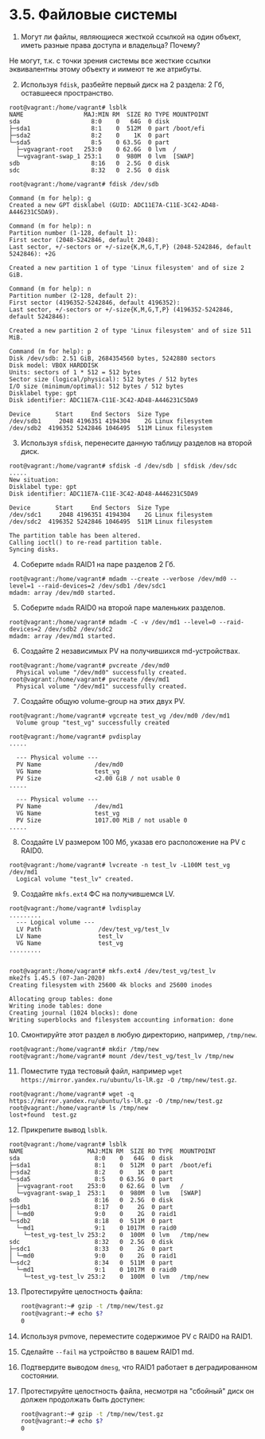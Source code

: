 # 3.5. Файловые системы


1. Могут ли файлы, являющиеся жесткой ссылкой на один объект, иметь разные права доступа и владельца? Почему?

Не могут, т.к. с точки зрения системы все жесткие ссылки эквивалентны этому объекту и иимеют те же атрибуты.

2. Используя `fdisk`, разбейте первый диск на 2 раздела: 2 Гб, оставшееся пространство.
```
root@vagrant:/home/vagrant# lsblk
NAME                 MAJ:MIN RM  SIZE RO TYPE MOUNTPOINT
sda                    8:0    0   64G  0 disk
├─sda1                 8:1    0  512M  0 part /boot/efi
├─sda2                 8:2    0    1K  0 part
└─sda5                 8:5    0 63.5G  0 part
  ├─vgvagrant-root   253:0    0 62.6G  0 lvm  /
  └─vgvagrant-swap_1 253:1    0  980M  0 lvm  [SWAP]
sdb                    8:16   0  2.5G  0 disk
sdc                    8:32   0  2.5G  0 disk

root@vagrant:/home/vagrant# fdisk /dev/sdb

Command (m for help): g
Created a new GPT disklabel (GUID: ADC11E7A-C11E-3C42-AD48-A446231C5DA9).

Command (m for help): n
Partition number (1-128, default 1):
First sector (2048-5242846, default 2048):
Last sector, +/-sectors or +/-size{K,M,G,T,P} (2048-5242846, default 5242846): +2G

Created a new partition 1 of type 'Linux filesystem' and of size 2 GiB.

Command (m for help): n
Partition number (2-128, default 2):
First sector (4196352-5242846, default 4196352):
Last sector, +/-sectors or +/-size{K,M,G,T,P} (4196352-5242846, default 5242846):

Created a new partition 2 of type 'Linux filesystem' and of size 511 MiB.

Command (m for help): p
Disk /dev/sdb: 2.51 GiB, 2684354560 bytes, 5242880 sectors
Disk model: VBOX HARDDISK
Units: sectors of 1 * 512 = 512 bytes
Sector size (logical/physical): 512 bytes / 512 bytes
I/O size (minimum/optimal): 512 bytes / 512 bytes
Disklabel type: gpt
Disk identifier: ADC11E7A-C11E-3C42-AD48-A446231C5DA9

Device       Start     End Sectors  Size Type
/dev/sdb1     2048 4196351 4194304    2G Linux filesystem
/dev/sdb2  4196352 5242846 1046495  511M Linux filesystem

```


3. Используя `sfdisk`, перенесите данную таблицу разделов на второй диск.

```
root@vagrant:/home/vagrant# sfdisk -d /dev/sdb | sfdisk /dev/sdc
.....
New situation:
Disklabel type: gpt
Disk identifier: ADC11E7A-C11E-3C42-AD48-A446231C5DA9

Device       Start     End Sectors  Size Type
/dev/sdc1     2048 4196351 4194304    2G Linux filesystem
/dev/sdc2  4196352 5242846 1046495  511M Linux filesystem

The partition table has been altered.
Calling ioctl() to re-read partition table.
Syncing disks.
```

4. Соберите `mdadm` RAID1 на паре разделов 2 Гб.

```
root@vagrant:/home/vagrant# mdadm --create --verbose /dev/md0 --level=1 --raid-devices=2 /dev/sdb1 /dev/sdc1
mdadm: array /dev/md0 started.
```

5. Соберите `mdadm` RAID0 на второй паре маленьких разделов.

```
root@vagrant:/home/vagrant# mdadm -C -v /dev/md1 --level=0 --raid-devices=2 /dev/sdb2 /dev/sdc2
mdadm: array /dev/md1 started.
```

6. Создайте 2 независимых PV на получившихся md-устройствах.

```
root@vagrant:/home/vagrant# pvcreate /dev/md0
  Physical volume "/dev/md0" successfully created.
root@vagrant:/home/vagrant# pvcreate /dev/md1
  Physical volume "/dev/md1" successfully created.
```

7. Создайте общую volume-group на этих двух PV.

```
root@vagrant:/home/vagrant# vgcreate test_vg /dev/md0 /dev/md1
  Volume group "test_vg" successfully created
  
root@vagrant:/home/vagrant# pvdisplay
.....

  --- Physical volume ---
  PV Name               /dev/md0
  VG Name               test_vg
  PV Size               <2.00 GiB / not usable 0
.....

  --- Physical volume ---
  PV Name               /dev/md1
  VG Name               test_vg
  PV Size               1017.00 MiB / not usable 0
.....
```

8. Создайте LV размером 100 Мб, указав его расположение на PV с RAID0.

```
root@vagrant:/home/vagrant# lvcreate -n test_lv -L100M test_vg /dev/md1
  Logical volume "test_lv" created.
```

9. Создайте `mkfs.ext4` ФС на получившемся LV.

```
root@vagrant:/home/vagrant# lvdisplay
.........
  --- Logical volume ---
  LV Path                /dev/test_vg/test_lv
  LV Name                test_lv
  VG Name                test_vg
.........


root@vagrant:/home/vagrant# mkfs.ext4 /dev/test_vg/test_lv
mke2fs 1.45.5 (07-Jan-2020)
Creating filesystem with 25600 4k blocks and 25600 inodes

Allocating group tables: done
Writing inode tables: done
Creating journal (1024 blocks): done
Writing superblocks and filesystem accounting information: done
```

10. Смонтируйте этот раздел в любую директорию, например, `/tmp/new`.

```
root@vagrant:/home/vagrant# mkdir /tmp/new
root@vagrant:/home/vagrant# mount /dev/test_vg/test_lv /tmp/new
```

11. Поместите туда тестовый файл, например `wget https://mirror.yandex.ru/ubuntu/ls-lR.gz -O /tmp/new/test.gz`.

```
root@vagrant:/home/vagrant# wget -q https://mirror.yandex.ru/ubuntu/ls-lR.gz -O /tmp/new/test.gz
root@vagrant:/home/vagrant# ls /tmp/new
lost+found  test.gz
```

12. Прикрепите вывод `lsblk`.

```
root@vagrant:/home/vagrant# lsblk
NAME                  MAJ:MIN RM  SIZE RO TYPE  MOUNTPOINT
sda                     8:0    0   64G  0 disk
├─sda1                  8:1    0  512M  0 part  /boot/efi
├─sda2                  8:2    0    1K  0 part
└─sda5                  8:5    0 63.5G  0 part
  ├─vgvagrant-root    253:0    0 62.6G  0 lvm   /
  └─vgvagrant-swap_1  253:1    0  980M  0 lvm   [SWAP]
sdb                     8:16   0  2.5G  0 disk
├─sdb1                  8:17   0    2G  0 part
│ └─md0                 9:0    0    2G  0 raid1
└─sdb2                  8:18   0  511M  0 part
  └─md1                 9:1    0 1017M  0 raid0
    └─test_vg-test_lv 253:2    0  100M  0 lvm   /tmp/new
sdc                     8:32   0  2.5G  0 disk
├─sdc1                  8:33   0    2G  0 part
│ └─md0                 9:0    0    2G  0 raid1
└─sdc2                  8:34   0  511M  0 part
  └─md1                 9:1    0 1017M  0 raid0
    └─test_vg-test_lv 253:2    0  100M  0 lvm   /tmp/new
```

13. Протестируйте целостность файла:

    ```bash
    root@vagrant:~# gzip -t /tmp/new/test.gz
    root@vagrant:~# echo $?
    0
    ```

14. Используя pvmove, переместите содержимое PV с RAID0 на RAID1.

15. Сделайте `--fail` на устройство в вашем RAID1 md.

16. Подтвердите выводом `dmesg`, что RAID1 работает в деградированном состоянии.

17. Протестируйте целостность файла, несмотря на "сбойный" диск он должен продолжать быть доступен:

    ```bash
    root@vagrant:~# gzip -t /tmp/new/test.gz
    root@vagrant:~# echo $?
    0
    ```


